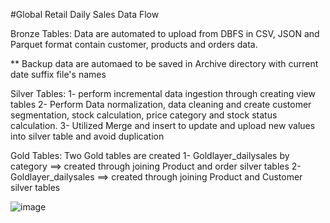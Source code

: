 #Global Retail Daily Sales Data Flow

Bronze Tables:
Data are automated to upload from DBFS in CSV, JSON and Parquet format contain customer, products and orders data.

** Backup data are automaed to be saved in Archive directory with current date suffix file's names

Silver Tables:
1- perform incremental data ingestion through creating view tables
2- Perform Data normalization, data cleaning and create customer segmentation, stock calculation, price category and stock status calculation.
3- Utilized Merge and insert to update and upload new values into silver table and avoid duplication


Gold Tables:
Two Gold tables are created
1- Goldlayer_dailysales by category ==> created through joining Product and order silver tables
2- Goldlayer_dailysales ==> created through joining Product and Customer silver tables


![image](https://github.com/user-attachments/assets/bf2a55e4-f35b-4a6e-888b-d160cb8b699a)

